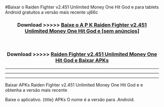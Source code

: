 #Baixar o Raiden Fighter v2.451 Unlimited Money One Hit God e   para tablets Android gratuitos a versão mais recente uj66c


<div align="center">
<h3>Download >>>>> <a href="https://pt-web.web.app/?pt= Raiden Fighter v2.451 Unlimited Money One Hit God e ">Baixe o A P K Raiden Fighter v2.451 Unlimited Money One Hit God e  [sem anúncios]</a></h3><br>

<h3>Download >>>>> <a href="https://pt-web.web.app/?pt= Raiden Fighter v2.451 Unlimited Money One Hit God e ">Raiden Fighter v2.451 Unlimited Money One Hit God e  Baixar APKs</a></h3>
</div>

----------------------------------------------------------

----------------------------------------------------------

----------------------------------------------------------

Baixar APKs Raiden Fighter v2.451 Unlimited Money One Hit God e  e obtenha a versão mais recente

Baixe o aplicativo. {title} APKs O nome é a versão para .Android.


